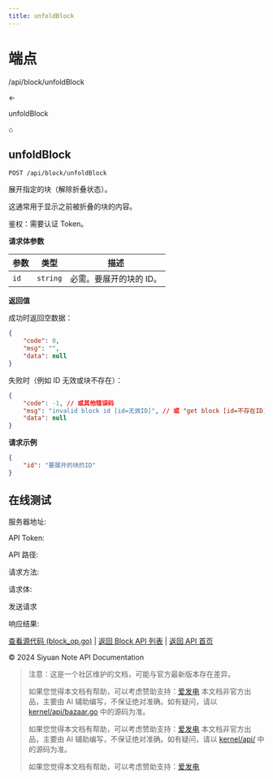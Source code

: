 ```yaml
---
title: unfoldBlock
---
```

# 端点

/api/block/unfoldBlock

←

unfoldBlock

⌂

## unfoldBlock

`POST /api/block/unfoldBlock`

展开指定的块（解除折叠状态）。

这通常用于显示之前被折叠的块的内容。

鉴权：需要认证 Token。

**请求体参数**

| 参数 | 类型 | 描述 |
| --- | --- | --- |
| `id` | `string` | 必需。要展开的块的 ID。 |

**返回值**

成功时返回空数据：

```json
{
    "code": 0,
    "msg": "",
    "data": null
}
```

失败时（例如 ID 无效或块不存在）：

```json
{
    "code": -1, // 或其他错误码
    "msg": "invalid block id [id=无效ID]", // 或 "get block [id=不存在ID] failed: block not found"
    "data": null
}
```

**请求示例**

```json
{
    "id": "要展开的块的ID"
}
```

## 在线测试

服务器地址:

API Token: 

API 路径: 

请求方法: 

请求体:

发送请求

响应结果:

[查看源代码 (block\_op.go)](https://github.com/siyuan-note/siyuan/blob/master/kernel/api/block_op.go) | [返回 Block API 列表](../pages/block.html) | [返回 API 首页](../index.html)

© 2024 Siyuan Note API Documentation

> 注意：这是一个社区维护的文档，可能与官方最新版本存在差异。
> 
> 如果您觉得本文档有帮助，可以考虑赞助支持：[爱发电](https://afdian.com/a/leolee9086?tab=feed)
> 本文档非官方出品，主要由 AI 辅助编写，不保证绝对准确。如有疑问，请以 [kernel/api/bazaar.go](https://github.com/siyuan-note/siyuan/blob/master/kernel/api/bazaar.go) 中的源码为准。
> 
> 如果您觉得本文档有帮助，可以考虑赞助支持：[爱发电](https://afdian.com/a/leolee9086?tab=feed)
> 本文档非官方出品，主要由 AI 辅助编写，不保证绝对准确。如有疑问，请以 [kernel/api/](https://github.com/siyuan-note/siyuan/blob/master/kernel/api/) 中的源码为准。
> 
> 如果您觉得本文档有帮助，可以考虑赞助支持：[爱发电](https://afdian.com/a/leolee9086?tab=feed)
